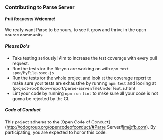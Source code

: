 ### Contributing to Parse Server

#### Pull Requests Welcome!

We really want Parse to be yours, to see it grow and thrive in the open source community.  

##### Please Do's

* Take testing seriously! Aim to increase the test coverage with every pull request.
* Run the tests for the file you are working on with `npm test spec/MyFile.spec.js`
* Run the tests for the whole project and look at the coverage report to make sure your tests are exhaustive by running `npm test` and looking at (project-root)/lcov-report/parse-server/FileUnderTest.js.html
* Lint your code by running `npm run lint` to make sure all your code is not gonna be rejected by the CI.

##### Code of Conduct

This project adheres to the [Open Code of Conduct](http://todogroup.org/opencodeofconduct/#Parse Server/fjm@fb.com). By participating, you are expected to honor this code.

